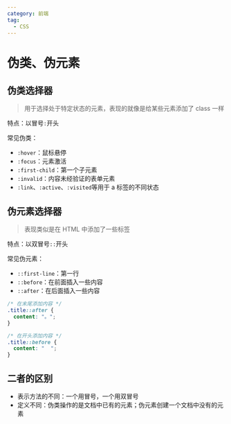 ```yaml
---
category: 前端
tag:
  - CSS
---
```


# 伪类、伪元素

## 伪类选择器

> 用于选择处于特定状态的元素，表现的就像是给某些元素添加了 class 一样

特点：以冒号`:`开头

常见伪类：

- `:hover`：鼠标悬停
- `:focus`：元素激活
- `:first-child`：第一个子元素
- `:invalid`：内容未经验证的表单元素
- `:link`、`:active`、`:visited`等用于 a 标签的不同状态

## 伪元素选择器

> 表现类似是在 HTML 中添加了一些标签

特点：以双冒号`::`开头

常见伪元素：

- `::first-line`：第一行
- `::before`：在前面插入一些内容
- `::after`：在后面插入一些内容

```css
/* 在末尾添加内容 */
.title::after {
  content: "。";
}

/* 在开头添加内容 */
.title::before {
  content: "  ";
}
```

## 二者的区别

- 表示方法的不同：一个用冒号，一个用双冒号
- 定义不同：伪类操作的是文档中已有的元素；伪元素创建一个文档中没有的元素
